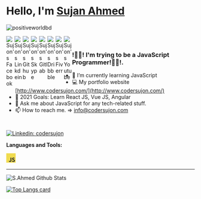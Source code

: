 # Hello, I'm [Sujan Ahmed](http://www.codersujon.com/)
<p align="left"> <img src="https://komarev.com/ghpvc/?username=positiveworldbd&label=Views&color=blue&style=plastic" alt="positiveworldbd" /> </p>
<a href="https://www.facebook.com/codersujon/">
  <img align="left" alt="Sujon's Facebook" width="22px" src="https://cdn.jsdelivr.net/npm/simple-icons@v3/icons/facebook.svg" />
</a>

<a href="https://www.linkedin.com/in/codersujon/">
  <img align="left" alt="Sujon's Linkdein" width="22px" src="https://cdn.jsdelivr.net/npm/simple-icons@v3/icons/linkedin.svg" />
</a>

<a href="https://github.com/positiveworldbd">
  <img align="left" alt="Sujon's Github" width="22px" src="https://cdn.jsdelivr.net/npm/simple-icons@v3/icons/github.svg" />
</a>

<a href="https://secure.skype.com/portal/overview">
  <img align="left" alt="Sujon's Skype" width="22px" src="https://cdn.jsdelivr.net/npm/simple-icons@v3/icons/skype.svg" />
</a>

<a href="https://gitlab.com/codersujon">
  <img align="left" alt="Sujon's Gitlab" width="22px" src="https://cdn.jsdelivr.net/npm/simple-icons@v3/icons/gitlab.svg" />
</a>

<a href="https://dribbble.com/codersujon">
  <img align="left" alt="Sujon's Dribbble" width="22px" src="https://cdn.jsdelivr.net/npm/simple-icons@v3/icons/dribbble.svg" />
</a>

<a href="https://www.fiverr.com/sujon_world">
  <img align="left" alt="Sujon's Fiverr" width="22px" src="https://cdn.jsdelivr.net/npm/simple-icons@v3/icons/fiverr.svg" />
</a>

<a href="https://www.youtube.com/positiveworldbd">
  <img align="left" alt="Sujon's Youtube" width="22px" src="https://cdn.jsdelivr.net/npm/simple-icons@v3/icons/youtube.svg" />
</a>

<br>

### !👨‍👨‍! I'm trying to be a JavaScript Programmer!👨‍👨!.
- 🔭 I’m currently learning JavaScript
- 💻 My portfolio website [http://www.codersujon.com/](http://www.codersujon.com/)
- 🥅 2021 Goals: Learn React JS, Vue JS, Angular
- 💬 Ask me about JavaScript for any tech-related stuff.
- 📫 How to reach me. => info@codersujon.com
#
[![Linkedin: codersujon](https://img.shields.io/badge/-codersujon-blue?style=flat-square&logo=Linkedin&logoColor=white&link=https://www.linkedin.com/in/codersujon/)](https://www.linkedin.com/in/codersujon/)


**Languages and Tools:**  

<code><a href="https://developer.mozilla.org/en-US/docs/Web/JavaScript" target="_blank"><img height="25" src="https://raw.githubusercontent.com/github/explore/80688e429a7d4ef2fca1e82350fe8e3517d3494d/topics/javascript/javascript.png"></a></code>
<!-- <code><a href="#" target="_blank"><img height="25" src=""></a></code> -->

<hr/>

<img width="300" alt="S.Ahmed Github Stats" src="https://github-readme-stats.vercel.app/api?username=positiveworldbd&show_icons=true">

[![Top Langs card](https://github-readme-stats.vercel.app/api/top-langs/?username=positiveworldbd&card_width=550)](https://codersujon.com/)

